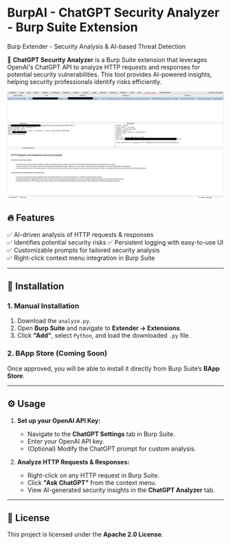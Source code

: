 # BurpAI - ChatGPT Security Analyzer - Burp Suite Extension
Burp Extender - Security Analysis &amp; AI-based Threat Detection

🚀 **ChatGPT Security Analyzer** is a Burp Suite extension that leverages OpenAI's ChatGPT API to analyze HTTP requests and responses for potential security vulnerabilities. This tool provides AI-powered insights, helping security professionals identify risks efficiently.  

![ChatGPT Security Analyzer Screenshot](https://github.com/azams/BurpAI/blob/main/2025-03-02_18-00.png?raw=true)

## 🔥 Features  
✅ AI-driven analysis of HTTP requests & responses  
✅ Identifies potential security risks 
✅ Persistent logging with easy-to-use UI  
✅ Customizable prompts for tailored security analysis  
✅ Right-click context menu integration in Burp Suite  

---

## 📌 Installation  

### **1. Manual Installation**
1. Download the `analyze.py`.
2. Open **Burp Suite** and navigate to **Extender → Extensions**.
3. Click **"Add"**, select `Python`, and load the downloaded `.py` file.

### **2. BApp Store (Coming Soon)**
Once approved, you will be able to install it directly from Burp Suite’s **BApp Store**.

---

## ⚙️ Usage  

1. **Set up your OpenAI API Key:**
   - Navigate to the **ChatGPT Settings** tab in Burp Suite.
   - Enter your OpenAI API key.
   - (Optional) Modify the ChatGPT prompt for custom analysis.

2. **Analyze HTTP Requests & Responses:**
   - Right-click on any HTTP request in Burp Suite.
   - Click **"Ask ChatGPT"** from the context menu.
   - View AI-generated security insights in the **ChatGPT Analyzer** tab.

---

## 📜 License  
This project is licensed under the **Apache 2.0 License**.  

